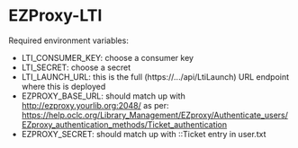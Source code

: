 # EZProxy-LTI

Required environment variables:
- LTI_CONSUMER_KEY: choose a consumer key
- LTI_SECRET: choose a secret
- LTI_LAUNCH_URL: this is the full (https://.../api/LtiLaunch) URL endpoint where this is deployed
- EZPROXY_BASE_URL: should match up with http://ezproxy.yourlib.org:2048/ as per: https://help.oclc.org/Library_Management/EZproxy/Authenticate_users/EZproxy_authentication_methods/Ticket_authentication
- EZPROXY_SECRET: should match up with ::Ticket entry in user.txt
  